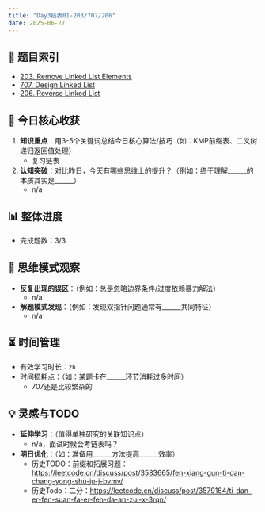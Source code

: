 ```yaml
---
title: "Day3链表01-203/707/206"
date: 2025-06-27
---
```

## 📌 题目索引
- [203. Remove Linked List Elements](https://yggo.notion.site/LC203-Remove-Linked-List-Elements-21f47d780ccd8097b693fffd3789720d?source=copy_link)
- [707. Design Linked List](https://yggo.notion.site/LC707-Design-Linked-List-21f47d780ccd80a0b643c05a91be0d1f?source=copy_link)
- [206. Reverse Linked List](https://yggo.notion.site/LC206-Reverse-Linked-List-21f47d780ccd806d9917f5c170d40a8e?source=copy_link)

## 🌟 今日核心收获
1. **知识重点**：用3-5个关键词总结今日核心算法/技巧（如：KMP前缀表、二叉树递归返回值处理）
   - 复习链表
2. **认知突破**：对比昨日，今天有哪些思维上的提升？（例如：终于理解______的本质其实是______）
   - n/a

## 📊 整体进度
- 完成题数：3/3

## 🧠 思维模式观察
- **反复出现的误区**：（例如：总是忽略边界条件/过度依赖暴力解法）
  - n/a
- **解题模式发现**：（例如：发现双指针问题通常有______共同特征）
  - n/a

## ⏳ 时间管理
- 有效学习时长：`2h`
- 时间损耗点：（如：某题卡在______环节消耗过多时间）
  - 707还是比较繁杂的

## 💡 灵感与TODO
- **延伸学习**：（值得单独研究的关联知识点）
  - n/a，面试时候会考链表吗？
- **明日优化**：（如：准备用______方法提高______效率）
  - 历史TODO：前缀和拓展习题：https://leetcode.cn/discuss/post/3583665/fen-xiang-gun-ti-dan-chang-yong-shu-ju-j-bvmv/
  - 历史Todo：二分：https://leetcode.cn/discuss/post/3579164/ti-dan-er-fen-suan-fa-er-fen-da-an-zui-x-3rqn/

